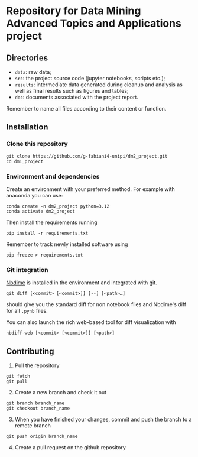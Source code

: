 # Repository for Data Mining Advanced Topics and Applications project
## Directories
- `data`: raw data;
- `src`: the project source code (jupyter notebooks, scripts etc.);
- `results`: intermediate data generated during cleanup and analysis as well as final results such as figures and tables;
- `doc`: documents associated with the project report.

Remember to name all files according to their content or function.

## Installation
### Clone this repository

```
git clone https://github.com/g-fabiani4-unipi/dm2_project.git
cd dm1_project
```

### Environment and dependencies
Create an environment with your preferred method. For example with anaconda you can use:
```
conda create -n dm2_project python=3.12
conda activate dm2_project
```

Then install the requirements running
```
pip install -r requirements.txt
```

Remember to track newly installed software using

```
pip freeze > requirements.txt
```

### Git integration
[Nbdime](https://nbdime.readthedocs.io/en/stable/) is installed in the environment and integrated with git.
```
git diff [<commit> [<commit>]] [--] [<path>…​]
```
should give you the standard diff for non notebook files and Nbdime's diff for all `.pynb` files.

You can also launch the rich web-based tool for diff visualization with
```
nbdiff-web [<commit> [<commit>]] [<path>]
```

## Contributing

1. Pull the repository
```
git fetch
git pull
```
2. Create a new branch and check it out

```
git branch branch_name
git checkout branch_name
```
3. When you have finished your changes, commit and push the branch to a remote branch

```
git push origin branch_name
```
4. Create a pull request on the github repository
